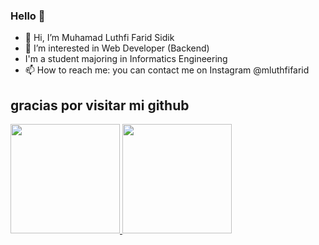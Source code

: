 ### Hello 👋

- 👋 Hi, I’m Muhamad Luthfi Farid Sidik
- 👀 I’m interested in Web Developer (Backend)
- I'm a student majoring in Informatics Engineering
- 📫 How to reach me: you can contact me on Instagram @mluthfifarid

## gracias por visitar mi github

<p align="left">
<a href="https://github.com/mluthfifarid">
  <img height="175em" src="https://github-readme-stats-eight-theta.vercel.app/api?username=mluthfifarid&show_icons=true&theme=algolia&include_all_commits=true&count_private=true"/>
  <img height="175em" src="https://github-readme-stats-eight-theta.vercel.app/api/top-langs/?username=mluthfifarid&layout=compact&langs_count=8&theme=algolia"/>
</a>
</p>
